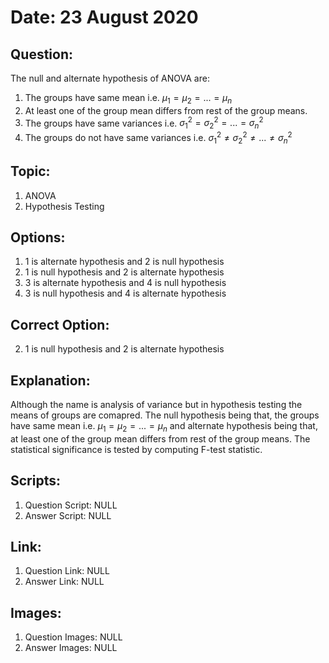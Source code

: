 # Date: 23 August 2020

## Question:
The null and alternate hypothesis of ANOVA are:
1. The groups have same mean i.e. $\mu_1 = \mu_2 = ... = \mu_n$
2. At least one of the group mean differs from rest of the group means. 
3. The groups have same variances i.e. $\sigma^{2}_{1} = \sigma^{2}_{2} = ... = \sigma^{2}_{n}$
4. The groups do not have same variances i.e. $\sigma^{2}_{1} \ne \sigma^{2}_{2} \ne ... \ne \sigma^{2}_{n}$

## Topic:
1. ANOVA
2. Hypothesis Testing

## Options:
1. 1 is alternate hypothesis and 2 is null hypothesis
2. 1 is null hypothesis and 2 is alternate hypothesis
3. 3 is alternate hypothesis and 4 is null hypothesis
4. 3 is null hypothesis and 4 is alternate hypothesis

## Correct Option:
2. 1 is null hypothesis and 2 is alternate hypothesis

## Explanation:
Although the name is analysis of variance but in hypothesis testing the means of groups are comapred. The null hypothesis being that, the groups have same mean i.e. $\mu_1 = \mu_2 = ... = \mu_n$ and alternate hypothesis being that, at least one of the group mean differs from rest of the group means. The statistical significance is tested by computing F-test statistic.
  
## Scripts:
1. Question Script: NULL
2. Answer Script: NULL

## Link:
1. Question Link: NULL
2. Answer Link: NULL

## Images:
1. Question Images: NULL
2. Answer Images: NULL
